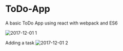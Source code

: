 # ToDo-App
A basic ToDo App using react with webpack and ES6

![2017-12-01 1](https://user-images.githubusercontent.com/32229345/33496956-30a774a6-d6f2-11e7-85ee-fea7d2f05e0d.png)

Adding a task
![2017-12-01 2](https://user-images.githubusercontent.com/32229345/33497025-796b06f8-d6f2-11e7-9396-8d05e93b38dd.png)
